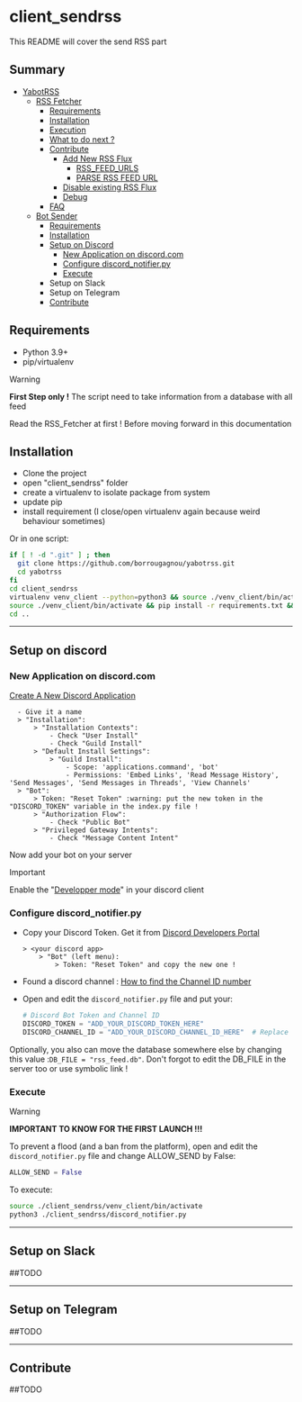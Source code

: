# client_sendrss

This README will cover the send RSS part

## Summary
- [YabotRSS](../README.md#yet-another-bot-rss)
  - [RSS Fetcher](../server_fetchrss/README.md#server_fetchrss)
    - [Requirements](../server_fetchrss/README.md#requirements)
    - [Installation](../server_fetchrss/README.md#installation)
    - [Execution](../server_fetchrss/README.md#execution)
    - [What to do next ?](../server_fetchrss/README.md#what-to-do-next-)
    - [Contribute](../server_fetchrss/README.md#contribute)
      - [Add New RSS Flux](../server_fetchrss/README.md#add-new-rss-flux)
        - [RSS_FEED_URLS](../server_fetchrss/README.md#-rss_feed_urls-)
        - [PARSE RSS FEED URL](../server_fetchrss/README.md#--parse-rss-feed-url--)
      - [Disable existing RSS Flux](../server_fetchrss/README.md#disable-existing-rss-flux)
      - [Debug](../server_fetchrss/README.md#debug-)
    - [FAQ](../server_fetchrss/README.md#faq)
  - [Bot Sender](../client_sendrss/README.md#client_sendrss)
    - [Requirements](#requirements)
    - [Installation](#installation)
    - [Setup on Discord](#setup-on-discord)
      - [New Application on discord.com](#new-application-on-discordcom)
      - [Configure discord_notifier.py](#configure-discord_notifierpy)
      - [Execute](#execute)
    - Setup on Slack
    - Setup on Telegram
    - [Contribute](#contribute)


## Requirements
- Python 3.9+
- pip/virtualenv

> [!WARNING]
> **First Step only !**
> The script need to take information from a database with all feed
>
> Read the RSS_Fetcher at first !
> Before moving forward in this documentation


## Installation
- Clone the project
- open "client_sendrss" folder
- create a virtualenv to isolate package from system
- update pip
- install requirement (I close/open virtualenv again because weird behaviour sometimes)

Or in one script:
```bash
if [ ! -d ".git" ] ; then
  git clone https://github.com/borrougagnou/yabotrss.git
  cd yabotrss
fi
cd client_sendrss
virtualenv venv_client --python=python3 && source ./venv_client/bin/activate && pip install -U pip && deactivate && source ./venv_client/bin/activate
source ./venv_client/bin/activate && pip install -r requirements.txt && deactivate
cd ..
```

---

## Setup on discord

### New Application on discord.com

[Create A New Discord Application](https://discord.com/developers/applications?new_application=true)

      - Give it a name
      > "Installation":
          > "Installation Contexts":
              - Check "User Install"
              - Check "Guild Install"
          > "Default Install Settings":
              > "Guild Install":
                  - Scope: 'applications.command', 'bot'
                  - Permissions: 'Embed Links', 'Read Message History', 'Send Messages', 'Send Messages in Threads', 'View Channels'
      > "Bot":
          > Token: "Reset Token" :warning: put the new token in the "DISCORD_TOKEN" variable in the index.py file !
          > "Authorization Flow":
              - Check "Public Bot"
          > "Privileged Gateway Intents":
              - Check "Message Content Intent"

Now add your bot on your server
> [!IMPORTANT]
> Enable the "[Developper mode](https://support.discord.com/hc/en-us/articles/206346498-Where-can-I-find-my-User-Server-Message-ID)" in your discord client


### Configure discord_notifier.py

- Copy your Discord Token. Get it from [Discord Developers Portal](https://discord.com/developers/applications)

      > <your discord app>
          > "Bot" (left menu):
              > Token: "Reset Token" and copy the new one !

- Found a discord channel : [How to find the Channel ID number](https://support.discord.com/hc/en-us/articles/206346498-Where-can-I-find-my-User-Server-Message-ID)
-  Open and edit the `discord_notifier.py` file and put your:
   ```python
   # Discord Bot Token and Channel ID
   DISCORD_TOKEN = "ADD_YOUR_DISCORD_TOKEN_HERE" 
   DISCORD_CHANNEL_ID = "ADD_YOUR_DISCORD_CHANNEL_ID_HERE"  # Replace with your channel ID
   ```

Optionally, you also can move the database somewhere else by changing this value :`DB_FILE = "rss_feed.db"`. Don't forgot to edit the DB_FILE in the server too or use symbolic link !


### Execute

> [!WARNING]
> **IMPORTANT TO KNOW FOR THE FIRST LAUNCH !!!**
> 
> To prevent a flood (and a ban from the platform),
> open and edit the `discord_notifier.py` file and change ALLOW_SEND by False:
> ```python
> ALLOW_SEND = False
> ```


To execute:
```bash
source ./client_sendrss/venv_client/bin/activate
python3 ./client_sendrss/discord_notifier.py
```

---

## Setup on Slack
##TODO

---

## Setup on Telegram
##TODO

---

## Contribute
##TODO
